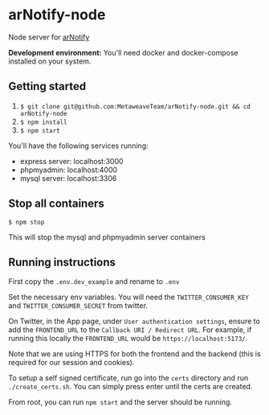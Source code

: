 # arNotify-node

Node server for [arNotify](https://github.com/MetaweaveTeam/arNotify)

**Development environment:** You'll need docker and docker-compose installed on your system.

## Getting started

1. `$ git clone git@github.com:MetaweaveTeam/arNotify-node.git && cd arNotify-node`
2. `$ npm install`
3. `$ npm start`

You'll have the following services running:

- express server: localhost:3000
- phpmyadmin: localhost:4000
- mysql server: localhost:3306

## Stop all containers

`$ npm stop`

This will stop the mysql and phpmyadmin server containers

## Running instructions

First copy the `.env.dev_example` and rename to `.env`

Set the necessary env variables. You will need the `TWITTER_CONSUMER_KEY` and `TWITTER_CONSUMER_SECRET` from twitter.

On Twitter, in the App page, under `User authentication settings`, ensure to add the `FRONTEND_URL` to the `Callback URI / Redirect URL`. For example, if running this locally the `FRONTEND_URL` would be `https://localhost:5173/`.

Note that we are using HTTPS for both the frontend and the backend (this is required for our session and cookies).

To setup a self signed certificate, run go into the `certs` directory and run `./create_certs.sh`. You can simply press enter until the certs are created.

From root, you can run `npm start` and the server should be running.
